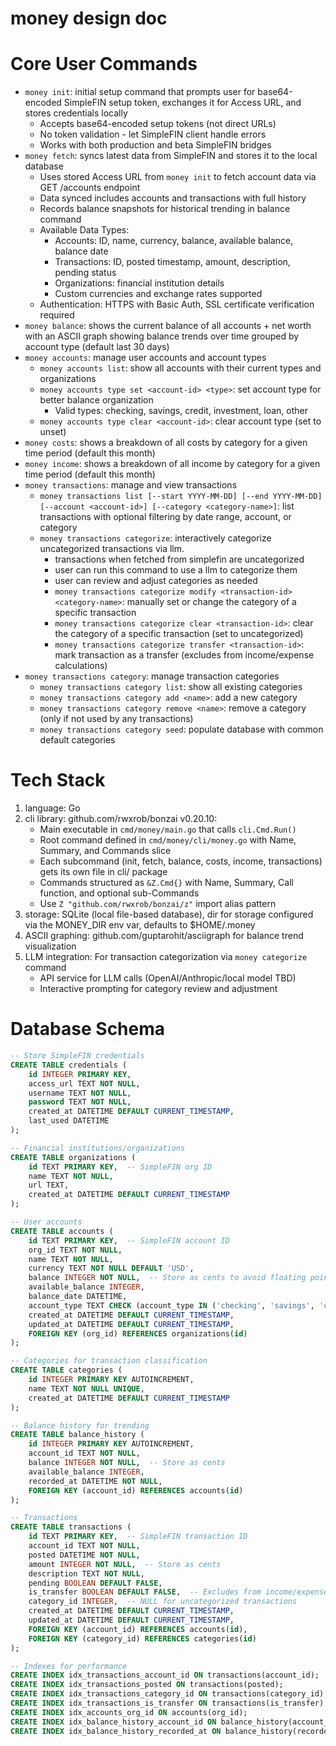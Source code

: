 # money design doc

# Core User Commands
- `money init`: initial setup command that prompts user for base64-encoded SimpleFIN setup token, exchanges it for Access URL, and stores credentials locally
  - Accepts base64-encoded setup tokens (not direct URLs)
  - No token validation - let SimpleFIN client handle errors
  - Works with both production and beta SimpleFIN bridges
- `money fetch`: syncs latest data from SimpleFIN and stores it to the local database
   - Uses stored Access URL from `money init` to fetch account data via GET /accounts endpoint
   - Data synced includes accounts and transactions with full history
   - Records balance snapshots for historical trending in balance command
   - Available Data Types:
     - Accounts: ID, name, currency, balance, available balance, balance date
     - Transactions: ID, posted timestamp, amount, description, pending status
     - Organizations: financial institution details
     - Custom currencies and exchange rates supported
   - Authentication: HTTPS with Basic Auth, SSL certificate verification required
- `money balance`: shows the current balance of all accounts + net worth with an ASCII graph showing balance trends over time grouped by account type (default last 30 days)
- `money accounts`: manage user accounts and account types
  - `money accounts list`: show all accounts with their current types and organizations
  - `money accounts type set <account-id> <type>`: set account type for better balance organization
    - Valid types: checking, savings, credit, investment, loan, other
  - `money accounts type clear <account-id>`: clear account type (set to unset)
- `money costs`: shows a breakdown of all costs by category for a given time period (default this month)
- `money income`: shows a breakdown of all income by category for a given time period (default this month)
- `money transactions`: manage and view transactions 
    - `money transactions list [--start YYYY-MM-DD] [--end YYYY-MM-DD] [--account <account-id>] [--category <category-name>]`: list transactions with optional filtering by date range, account, or category
    - `money transactions categorize`: interactively categorize uncategorized transactions via llm.
        - transactions when fetched from simplefin are uncategorized
        - user can run this command to use a llm to categorize them
        - user can review and adjust categories as needed
        - `money transactions categorize modify <transaction-id> <category-name>`: manually set or change the category of a specific transaction
        - `money transactions categorize clear <transaction-id>`: clear the category of a specific transaction (set to uncategorized)
        - `money transactions categorize transfer <transaction-id>`: mark transaction as a transfer (excludes from income/expense calculations)
- `money transactions category`: manage transaction categories
  - `money transactions category list`: show all existing categories
  - `money transactions category add <name>`: add a new category
  - `money transactions category remove <name>`: remove a category (only if not used by any transactions)
  - `money transactions category seed`: populate database with common default categories

# Tech Stack
1. language: Go
2. cli library: github.com/rwxrob/bonzai v0.20.10:
   - Main executable in `cmd/money/main.go` that calls `cli.Cmd.Run()`
   - Root command defined in `cmd/money/cli/money.go` with Name, Summary, and Commands slice
   - Each subcommand (init, fetch, balance, costs, income, transactions) gets its own file in cli/ package
   - Commands structured as `&Z.Cmd{}` with Name, Summary, Call function, and optional sub-Commands
   - Use `Z "github.com/rwxrob/bonzai/z"` import alias pattern
3. storage: SQLite (local file-based database), dir for storage configured via the MONEY_DIR env var, defaults to $HOME/.money
4. ASCII graphing: github.com/guptarohit/asciigraph for balance trend visualization
5. LLM integration: For transaction categorization via `money categorize` command
   - API service for LLM calls (OpenAI/Anthropic/local model TBD)
   - Interactive prompting for category review and adjustment

# Database Schema

```sql
-- Store SimpleFIN credentials
CREATE TABLE credentials (
    id INTEGER PRIMARY KEY,
    access_url TEXT NOT NULL,
    username TEXT NOT NULL,
    password TEXT NOT NULL,
    created_at DATETIME DEFAULT CURRENT_TIMESTAMP,
    last_used DATETIME
);

-- Financial institutions/organizations
CREATE TABLE organizations (
    id TEXT PRIMARY KEY,  -- SimpleFIN org ID
    name TEXT NOT NULL,
    url TEXT,
    created_at DATETIME DEFAULT CURRENT_TIMESTAMP
);

-- User accounts
CREATE TABLE accounts (
    id TEXT PRIMARY KEY,  -- SimpleFIN account ID
    org_id TEXT NOT NULL,
    name TEXT NOT NULL,
    currency TEXT NOT NULL DEFAULT 'USD',
    balance INTEGER NOT NULL,  -- Store as cents to avoid floating point issues
    available_balance INTEGER,
    balance_date DATETIME,
    account_type TEXT CHECK (account_type IN ('checking', 'savings', 'credit', 'investment', 'loan', 'other', 'unset')) DEFAULT 'unset',
    created_at DATETIME DEFAULT CURRENT_TIMESTAMP,
    updated_at DATETIME DEFAULT CURRENT_TIMESTAMP,
    FOREIGN KEY (org_id) REFERENCES organizations(id)
);

-- Categories for transaction classification
CREATE TABLE categories (
    id INTEGER PRIMARY KEY AUTOINCREMENT,
    name TEXT NOT NULL UNIQUE,
    created_at DATETIME DEFAULT CURRENT_TIMESTAMP
);

-- Balance history for trending
CREATE TABLE balance_history (
    id INTEGER PRIMARY KEY AUTOINCREMENT,
    account_id TEXT NOT NULL,
    balance INTEGER NOT NULL,  -- Store as cents
    available_balance INTEGER,
    recorded_at DATETIME NOT NULL,
    FOREIGN KEY (account_id) REFERENCES accounts(id)
);

-- Transactions
CREATE TABLE transactions (
    id TEXT PRIMARY KEY,  -- SimpleFIN transaction ID
    account_id TEXT NOT NULL,
    posted DATETIME NOT NULL,
    amount INTEGER NOT NULL,  -- Store as cents
    description TEXT NOT NULL,
    pending BOOLEAN DEFAULT FALSE,
    is_transfer BOOLEAN DEFAULT FALSE,  -- Excludes from income/expense calculations
    category_id INTEGER,  -- NULL for uncategorized transactions
    created_at DATETIME DEFAULT CURRENT_TIMESTAMP,
    updated_at DATETIME DEFAULT CURRENT_TIMESTAMP,
    FOREIGN KEY (account_id) REFERENCES accounts(id),
    FOREIGN KEY (category_id) REFERENCES categories(id)
);

-- Indexes for performance
CREATE INDEX idx_transactions_account_id ON transactions(account_id);
CREATE INDEX idx_transactions_posted ON transactions(posted);
CREATE INDEX idx_transactions_category_id ON transactions(category_id);
CREATE INDEX idx_transactions_is_transfer ON transactions(is_transfer);
CREATE INDEX idx_accounts_org_id ON accounts(org_id);
CREATE INDEX idx_balance_history_account_id ON balance_history(account_id);
CREATE INDEX idx_balance_history_recorded_at ON balance_history(recorded_at);
```
